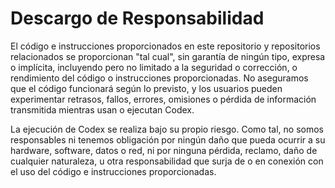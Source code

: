 # Descargo de Responsabilidad

El código e instrucciones proporcionados en este repositorio y repositorios relacionados se proporcionan "tal cual", sin garantía de ningún tipo, expresa o implícita, incluyendo pero no limitado a la seguridad o corrección, o rendimiento del código o instrucciones proporcionadas. No aseguramos que el código funcionará según lo previsto, y los usuarios pueden experimentar retrasos, fallos, errores, omisiones o pérdida de información transmitida mientras usan o ejecutan Codex.

La ejecución de Codex se realiza bajo su propio riesgo. Como tal, no somos responsables ni tenemos obligación por ningún daño que pueda ocurrir a su hardware, software, datos o red, ni por ninguna pérdida, reclamo, daño de cualquier naturaleza, u otra responsabilidad que surja de o en conexión con el uso del código e instrucciones proporcionadas.

